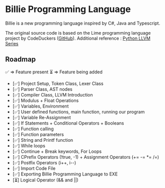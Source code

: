 # Billie Programming Language

Billie is a new programming language inspired by C#, Java and Typescript.

The original source code is based on the Lime programming language project by CodeDuckers ([GitHub](https://github.com/CodeDuckers)).
Additional reference : [Python LLVM Series](https://github.com/CodeDuckers/Python_LLVM_Series/tree/main)

## Roadmap

✅ => Feature present
⏳ => Feature being added

* [✅] Project Setup, Token Class, Lexer Class
* [✅] Parser Class, AST nodes
* [✅] Compiler Class, LLVM Introduction
* [✅] Modulus + Float Operations
* [✅] Variables, Environment
* [✅] User defined functions, main function, running our program
* [✅] Variable Re-Assignment
* [✅] If Statements + Conditional Operators + Booleans
* [✅] Function calling
* [✅] Function parameters
* [✅] String and Printf function
* [✅] While loops
* [✅] Continue + Break keywords, For Loops
* [✅] CPrefix Operators (!true, -1) + Assignment Operators (+= -= *= /=)
* [✅] Postfix Operators (i++, i--)
* [✅] Import Code File
* [✅] Exporting Billie Programming Language to EXE
* [⏳] Logical Operator (&& and ||)
